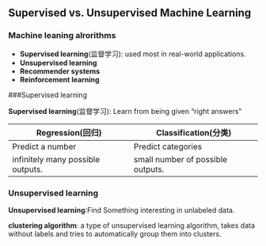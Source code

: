 ## Supervised vs. Unsupervised Machine Learning

### Machine leaning alrorithms

- **Supervised learning**(监督学习): used most in real-world applications.
- **Unsupervised learning**
- **Recommender systems**
- **Reinforcement learning**

###Supervised learning

**Supervised learning**(监督学习): Learn from being given “right answers”

| Regression(回归)                  | Classification(分类)              |
| --------------------------------- | --------------------------------- |
| Predict a number                  | Predict categories                |
| infinitely many possible outputs. | small number of possible outputs. |

### Unsupervised learning

**Unsupervised learning**:Find Something interesting in unlabeled data.

**clustering algorithm**: a type of unsupervised learning algorithm, takes data without labels and tries to automatically group them into clusters.
